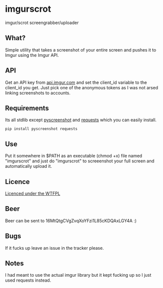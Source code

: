 # imgurscrot
imgur/scrot screengrabber/uploader

## What?
Simple utility that takes a screenshot of your entire screen and pushes it to Imgur using the Imgur API.

## API
Get an API key from [api.imgur.com][api.imgur.com] and set the client_id variable to the client_id you get. Just pick one of the anonymous tokens as I was not arsed linking screenshots 
to accounts.

## Requirements
Its all stdlib except [pyscreenshot][pyscreenshot] and [requests][requests] which you can easily install.  

```
pip install pyscreenshot requests
```

## Use
Put it somewhere in $PATH as an executable (chmod +x) file named "imgurscrot" and just do "imgurscrot" to screeenshot your full screen and automatically upload it.

## Licence
[Licenced under the WTFPL][wtfpl]

## Beer
Beer can be sent to 16MtQtgCVgZvqXoYFzi1L85cKDQAxLGY4A :)

## Bugs
If it fucks up leave an issue in the tracker please.

## Notes
I had meant to use the actual imgur library but it kept fucking up so I just used requests instead. 

[api.imgur.com]: https://api.imgur.com
[pyscreenshot]: https://pypi.python.org/pypi/pyscreenshot
[requests]: https://pypi.python.org/pypi/requests
[wtfpl]: http://wtfpl.net

